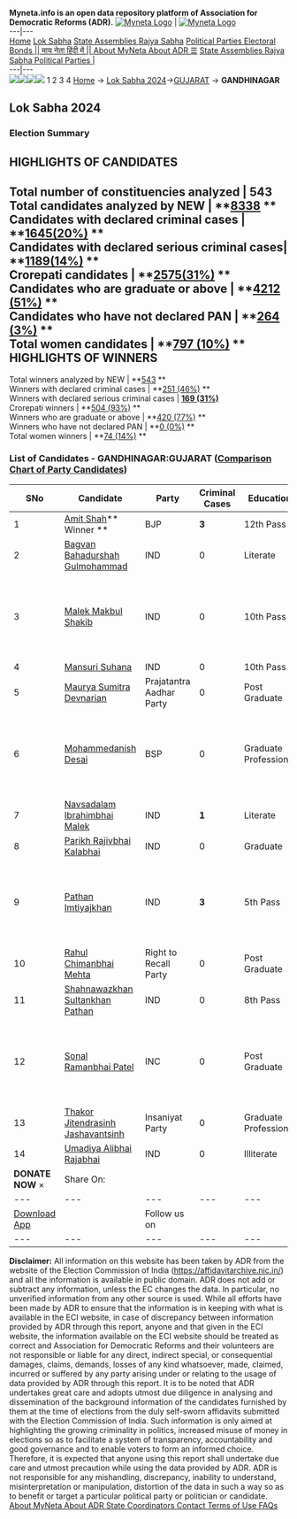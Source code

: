 **Myneta.info is an open data repository platform of Association for Democratic Reforms (ADR).**
[![Myneta Logo](https://www.myneta.info/lib/img/myneta-logo.png)](https://www.myneta.info/) | [![Myneta Logo](https://www.myneta.info/lib/img/adr-logo.png)](https://adrindia.org)  
---|---  
[Home](https://www.myneta.info/) [Lok Sabha](https://www.myneta.info/#ls "Lok Sabha") [ State Assemblies ](https://www.myneta.info/#sa "State Assemblies") [Rajya Sabha](https://www.myneta.info/#rs "Rajya Sabha") [Political Parties ](https://www.myneta.info/party "Political Parties") [ Electoral Bonds ](https://www.myneta.info/electoral_bonds "Electoral Bonds") [ || माय नेता हिंदी में || ](https://translate.google.co.in/translate?prev=hp&hl=en&js=y&u=www.myneta.info&sl=en&tl=hi&history_state0=) [ About MyNeta ](https://adrindia.org/content/about-myneta) [ About ADR ](https://adrindia.org/about-adr/who-we-are) [☰](javascript:void\(0\))
[ State Assemblies ](https://www.myneta.info/#sa "State Assemblies") [ Rajya Sabha ](https://www.myneta.info/#rs "Rajya Sabha") [ Political Parties ](https://www.myneta.info/party "Political Parties")
|   
---|---  
![](https://www.myneta.info/lib/img/banner/banner-1.png)![](https://www.myneta.info/lib/img/banner/banner-2.png)![](https://www.myneta.info/lib/img/banner/banner-3.png)![](https://www.myneta.info/lib/img/banner/banner-4.png)
1  2  3  4 
[Home](https://www.myneta.info/) → [Lok Sabha 2024](https://www.myneta.info/LokSabha2024/)→[GUJARAT](https://www.myneta.info/LokSabha2024/index.php?action=show_constituencies&state_id=11) → **GANDHINAGAR**
### 
## Lok Sabha 2024
###  Election Summary 
HIGHLIGHTS OF CANDIDATES  
---  
Total number of constituencies analyzed |  543   
Total candidates analyzed by NEW | **[8338](https://www.myneta.info/LokSabha2024/index.php?action=summary&subAction=candidates_analyzed&sort=candidate#summary) **  
Candidates with declared criminal cases | **[1645(20%)](https://www.myneta.info/LokSabha2024/index.php?action=summary&subAction=crime&sort=candidate#summary) **  
Candidates with declared serious criminal cases| **[1189(14%)](https://www.myneta.info/LokSabha2024/index.php?action=summary&subAction=serious_crime&sort=candidate#summary) **  
Crorepati candidates | **[2575(31%)](https://www.myneta.info/LokSabha2024/index.php?action=summary&subAction=crorepati&sort=candidate#summary) **  
Candidates who are graduate or above | **[4212 (51%)](https://www.myneta.info/LokSabha2024/index.php?action=summary&subAction=education&sort=candidate#summary) **  
Candidates who have not declared PAN | **[264 (3%)](https://www.myneta.info/LokSabha2024/index.php?action=summary&subAction=without_pan&sort=candidate#summary) **  
Total women candidates | **[797 (10%)](https://www.myneta.info/LokSabha2024/index.php?action=summary&subAction=women_candidate&sort=candidate#summary) **  
HIGHLIGHTS OF WINNERS  
---  
Total winners analyzed by NEW | **[543](https://www.myneta.info/LokSabha2024/index.php?action=summary&subAction=winner_analyzed&sort=candidate#summary) **  
Winners with declared criminal cases | **[251 (46%)](https://www.myneta.info/LokSabha2024/index.php?action=summary&subAction=winner_crime&sort=candidate#summary) **  
Winners with declared serious criminal cases | **[169 (31%)](https://www.myneta.info/LokSabha2024/index.php?action=summary&subAction=winner_serious_crime&sort=candidate#summary)**  
Crorepati winners | **[504 (93%)](https://www.myneta.info/LokSabha2024/index.php?action=summary&subAction=winner_crorepati&sort=candidate#summary) **  
Winners who are graduate or above | **[420 (77%)](https://www.myneta.info/LokSabha2024/index.php?action=summary&subAction=winner_education&sort=candidate#summary) **  
Winners who have not declared PAN | **[0 (0%)](https://www.myneta.info/LokSabha2024/index.php?action=summary&subAction=winner_without_pan&sort=candidate#summary) **  
Total women winners | **[74 (14%)](https://www.myneta.info/LokSabha2024/index.php?action=summary&subAction=winner_women&sort=candidate#summary) **  
### List of Candidates - GANDHINAGAR:GUJARAT ([Comparison Chart of Party Candidates](https://www.myneta.info/LokSabha2024/comparisonchart.php?constituency_id=117))
SNo | Candidate| Party| Criminal Cases| Education| Age| Total Assets| Liabilities  
---|---|---|---|---|---|---|---  
1  | [Amit Shah](https://www.myneta.info/LokSabha2024/candidate.php?candidate_id=4427)** Winner ** | BJP | **3** | 12th Pass| 59 | Rs 65,67,12,498 ~ 65 Crore+ | Rs 42,09,587 ~ 42 Lacs+  
2  | [Bagvan Bahadurshah Gulmohammad](https://www.myneta.info/LokSabha2024/candidate.php?candidate_id=4558) | IND | 0 | Literate| 58 | Rs 15,60,000 ~ 15 Lacs+ | Rs 0 ~   
3  | [Malek Makbul Shakib](https://www.myneta.info/LokSabha2024/candidate.php?candidate_id=4251) | IND | 0 | 10th Pass| 44 | ![](https://myneta.info/image_v2.php?myneta_folder=LokSabha2024&candidate_id=4251&col=ta) | ![](https://myneta.info/image_v2.php?myneta_folder=LokSabha2024&candidate_id=4251&col=lia)  
4  | [Mansuri Suhana](https://www.myneta.info/LokSabha2024/candidate.php?candidate_id=4555) | IND | 0 | 10th Pass| 58 | Rs 57,25,000 ~ 57 Lacs+ | Rs 0 ~   
5  | [Maurya Sumitra Devnarian](https://www.myneta.info/LokSabha2024/candidate.php?candidate_id=4559) | Prajatantra Aadhar Party | 0 | Post Graduate| 43 | Rs 29,36,484 ~ 29 Lacs+ | Rs 5,43,743 ~ 5 Lacs+  
6  | [Mohammedanish Desai](https://www.myneta.info/LokSabha2024/candidate.php?candidate_id=4250) | BSP | 0 | Graduate Professional| 60 | ![](https://myneta.info/image_v2.php?myneta_folder=LokSabha2024&candidate_id=4250&col=ta) | ![](https://myneta.info/image_v2.php?myneta_folder=LokSabha2024&candidate_id=4250&col=lia)  
7  | [Navsadalam Ibrahimbhai Malek](https://www.myneta.info/LokSabha2024/candidate.php?candidate_id=4257) | IND | **1** | Literate| 39 | Rs 2,54,28,628 ~ 2 Crore+ | Rs 5,52,000 ~ 5 Lacs+  
8  | [Parikh Rajivbhai Kalabhai](https://www.myneta.info/LokSabha2024/candidate.php?candidate_id=3755) | IND | 0 | Graduate| 72 | Rs 1,20,88,000 ~ 1 Crore+ | Rs 54,000 ~ 54 Thou+  
9  | [Pathan Imtiyajkhan](https://www.myneta.info/LokSabha2024/candidate.php?candidate_id=4252) | IND | **3** | 5th Pass| 40 | ![](https://myneta.info/image_v2.php?myneta_folder=LokSabha2024&candidate_id=4252&col=ta) | ![](https://myneta.info/image_v2.php?myneta_folder=LokSabha2024&candidate_id=4252&col=lia)  
10  | [Rahul Chimanbhai Mehta](https://www.myneta.info/LokSabha2024/candidate.php?candidate_id=3371) | Right to Recall Party | 0 | Post Graduate| 55 | Rs 5,03,04,024 ~ 5 Crore+ | Rs 0 ~   
11  | [Shahnawazkhan Sultankhan Pathan](https://www.myneta.info/LokSabha2024/candidate.php?candidate_id=4254) | IND | 0 | 8th Pass| 25 | Rs 15,85,780 ~ 15 Lacs+ | Rs 13,56,900 ~ 13 Lacs+  
12  | [Sonal Ramanbhai Patel](https://www.myneta.info/LokSabha2024/candidate.php?candidate_id=3757) | INC | 0 | Post Graduate| 64 | ![](https://myneta.info/image_v2.php?myneta_folder=LokSabha2024&candidate_id=3757&col=ta) | ![](https://myneta.info/image_v2.php?myneta_folder=LokSabha2024&candidate_id=3757&col=lia)  
13  | [Thakor Jitendrasinh Jashavantsinh](https://www.myneta.info/LokSabha2024/candidate.php?candidate_id=4260) | Insaniyat Party | 0 | Graduate Professional| 55 | Rs 63,00,000 ~ 63 Lacs+ | Rs 0 ~   
14  | [Umadiya Alibhai Rajabhai](https://www.myneta.info/LokSabha2024/candidate.php?candidate_id=4557) | IND | 0 | Illiterate| 70 | Rs 31,32,000 ~ 31 Lacs+ | Rs 1,50,000 ~ 1 Lacs+  
|  **DONATE NOW** × |  Share On:  | [](https://api.whatsapp.com/send?text=https%3A%2F%2Fmyneta.info%2Fpunjab2022%2Findex.php%3Faction%3Dshow_constituencies%26state_id%3D19) | [](https://www.facebook.com/sharer/sharer.php?u=https%3A%2F%2Fmyneta.info%2Fpunjab2022%2Findex.php%3Faction%3Dshow_constituencies%26state_id%3D19) | [](https://twitter.com/share?url=https%3A%2F%2Fmyneta.info%2Fpunjab2022%2Findex.php%3Faction%3Dshow_constituencies%26state_id%3D19)  
---|---|---|---|---  
| [ Download App ](https://play.google.com/store/apps/details?id=com.webrosoft.myneta1&pcampaignid=pcampaignidMKT-Other-global-all-co-prtnr-py-PartBadge-Mar2515-1) | [](https://play.google.com/store/apps/details?id=com.webrosoft.myneta1&pcampaignid=pcampaignidMKT-Other-global-all-co-prtnr-py-PartBadge-Mar2515-1) |  Follow us on  | [](https://www.facebook.com/adrindia.org/) | [](https://twitter.com/adrspeaks) | [](https://groups.google.com/g/national-election-watch?hl=en&pli=1) | [](https://www.instagram.com/adrspeaks/) | [](https://www.youtube.com/user/adrspeaks) | [](https://sharechat.com/profile/adrspeaks)  
---|---|---|---|---|---|---|---|---  
**Disclaimer:** All information on this website has been taken by ADR from the website of the Election Commission of India (https://affidavitarchive.nic.in/) and all the information is available in public domain. ADR does not add or subtract any information, unless the EC changes the data. In particular, no unverified information from any other source is used. While all efforts have been made by ADR to ensure that the information is in keeping with what is available in the ECI website, in case of discrepancy between information provided by ADR through this report, anyone and that given in the ECI website, the information available on the ECI website should be treated as correct and Association for Democratic Reforms and their volunteers are not responsible or liable for any direct, indirect special, or consequential damages, claims, demands, losses of any kind whatsoever, made, claimed, incurred or suffered by any party arising under or relating to the usage of data provided by ADR through this report. It is to be noted that ADR undertakes great care and adopts utmost due diligence in analysing and dissemination of the background information of the candidates furnished by them at the time of elections from the duly self-sworn affidavits submitted with the Election Commission of India. Such information is only aimed at highlighting the growing criminality in politics, increased misuse of money in elections so as to facilitate a system of transparency, accountability and good governance and to enable voters to form an informed choice. Therefore, it is expected that anyone using this report shall undertake due care and utmost precaution while using the data provided by ADR. ADR is not responsible for any mishandling, discrepancy, inability to understand, misinterpretation or manipulation, distortion of the data in such a way so as to benefit or target a particular political party or politician or candidate. 
[ About MyNeta ](https://adrindia.org/content/about-myneta) [ About ADR ](https://adrindia.org/about-adr/who-we-are) [ State Coordinators ](https://adrindia.org/about-adr/state-coordinators) [ Contact ](https://adrindia.org/contact-us) [ Terms of Use ](https://adrindia.org/content/adr-terms-use) [ FAQs ](https://adrindia.org/content/faqs)
